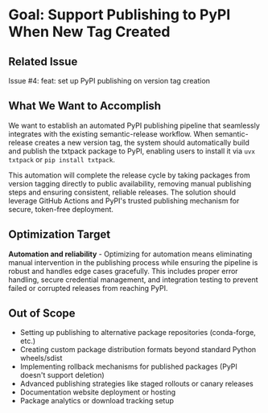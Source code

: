 # Goal: Support Publishing to PyPI When New Tag Created

## Related Issue
Issue #4: feat: set up PyPI publishing on version tag creation

## What We Want to Accomplish
We want to establish an automated PyPI publishing pipeline that seamlessly integrates with the existing semantic-release workflow. When semantic-release creates a new version tag, the system should automatically build and publish the txtpack package to PyPI, enabling users to install it via `uvx txtpack` or `pip install txtpack`.

This automation will complete the release cycle by taking packages from version tagging directly to public availability, removing manual publishing steps and ensuring consistent, reliable releases. The solution should leverage GitHub Actions and PyPI's trusted publishing mechanism for secure, token-free deployment.

## Optimization Target
**Automation and reliability** - Optimizing for automation means eliminating manual intervention in the publishing process while ensuring the pipeline is robust and handles edge cases gracefully. This includes proper error handling, secure credential management, and integration testing to prevent failed or corrupted releases from reaching PyPI.

## Out of Scope
- Setting up publishing to alternative package repositories (conda-forge, etc.)
- Creating custom package distribution formats beyond standard Python wheels/sdist
- Implementing rollback mechanisms for published packages (PyPI doesn't support deletion)
- Advanced publishing strategies like staged rollouts or canary releases
- Documentation website deployment or hosting
- Package analytics or download tracking setup
